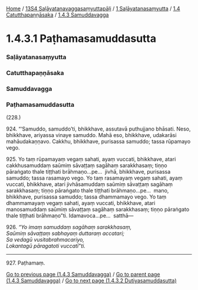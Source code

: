 
[Home](/) / [13S4 Saḷāyatanavaggasaṃyuttapāḷi](/tipitaka/13S4.md) / [1 Saḷāyatanasaṃyutta](/tipitaka/13S4/1.md) / [1.4 Catutthapaṇṇāsaka](/tipitaka/13S4/1/1.4.md) / [1.4.3 Samuddavagga](/tipitaka/13S4/1/1.4/1.4.3.md)

# 1.4.3.1 Paṭhamasamuddasutta

### Saḷāyatanasaṃyutta

### Catutthapaṇṇāsaka

### Samuddavagga

### Paṭhamasamuddasutta

(228.)

924\. “‘Samuddo, samuddo’ti, bhikkhave, assutavā puthujjano bhāsati. Neso, bhikkhave, ariyassa vinaye samuddo. Mahā eso, bhikkhave, udakarāsi mahāudakaṇṇavo. Cakkhu, bhikkhave, purisassa samuddo; tassa rūpamayo vego.

925\. Yo taṃ rūpamayaṃ vegaṃ sahati, ayaṃ vuccati, bhikkhave, atari cakkhusamuddaṃ saūmiṃ sāvaṭṭaṃ sagāhaṃ sarakkhasaṃ; tiṇṇo pāraṅgato thale tiṭṭhati brāhmaṇo…pe…  jivhā, bhikkhave, purisassa samuddo; tassa rasamayo vego. Yo taṃ rasamayaṃ vegaṃ sahati, ayaṃ vuccati, bhikkhave, atari jivhāsamuddaṃ saūmiṃ sāvaṭṭaṃ sagāhaṃ sarakkhasaṃ; tiṇṇo pāraṅgato thale tiṭṭhati brāhmaṇo…pe…  mano, bhikkhave, purisassa samuddo; tassa dhammamayo vego. Yo taṃ dhammamayaṃ vegaṃ sahati, ayaṃ vuccati, bhikkhave, atari manosamuddaṃ saūmiṃ sāvaṭṭaṃ sagāhaṃ sarakkhasaṃ; tiṇṇo pāraṅgato thale tiṭṭhati brāhmaṇo”ti. Idamavoca…pe…  satthā—

926\. _“Yo imaṃ samuddaṃ sagāhaṃ sarakkhasaṃ,_  
_Saūmiṃ sāvaṭṭaṃ sabhayaṃ duttaraṃ accatari;_  
_Sa vedagū vusitabrahmacariyo,_  
_Lokantagū pāragatoti vuccatī”ti._  


---

927\. Paṭhamaṃ.



[Go to previous page (1.4.3 Samuddavagga)](/tipitaka/13S4/1/1.4/1.4.3.md) / [Go to parent page (1.4.3 Samuddavagga)](/tipitaka/13S4/1/1.4/1.4.3.md) / [Go to next page (1.4.3.2 Dutiyasamuddasutta)](/tipitaka/13S4/1/1.4/1.4.3/1.4.3.2.md)


